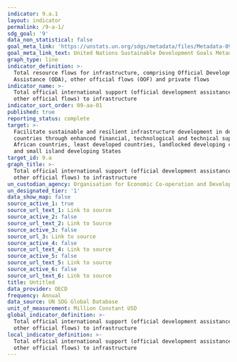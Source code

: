```yaml
---
indicator: 9.a.1
layout: indicator
permalink: /9-a-1/
sdg_goal: '9'
data_non_statistical: false
goal_meta_link: 'https://unstats.un.org/sdgs/metadata/files/Metadata-09-0A-01.pdf '
goal_meta_link_text: United Nations Sustainable Development Goals Metadata (PDF 208 KB)
graph_type: line
indicator_definition: >-
  Total resource flows for infrastructure, comprising Official Development
  Assistance (ODA), other official flows (OOF) and private flows
indicator_name: >-
  Total official international support (official development assistance plus
  other official flows) to infrastructure
indicator_sort_order: 09-aa-01
published: true
reporting_status: complete
target: >-
  Facilitate sustainable and resilient infrastructure development in developing
  countries through enhanced financial, technological and technical support to
  African countries, least developed countries, landlocked developing countries
  and small island developing States
target_id: 9.a
graph_title: >-
  Total official international support (official development assistance plus
  other official flows) to infrastructure
un_custodian_agency: Organisation for Economic Co-operation and Development (OECD)
un_designated_tier: '1'
data_show_map: false
source_active_1: true
source_url_text_1: Link to source
source_active_2: false
source_url_text_2: Link to Source
source_active_3: false
source_url_3: Link to source
source_active_4: false
source_url_text_4: Link to source
source_active_5: false
source_url_text_5: Link to source
source_active_6: false
source_url_text_6: Link to source
title: Untitled
data_provider: OECD
frequency: Annual
data_source: UN SDG Global Database
unit_of_measurement: Million Constant USD
global_indicator_definition: >-
  Total official international support (official development assistance plus
  other official flows) to infrastructure
local_indicator_definition: >-
  Total official international support (official development assistance plus
  other official flows) to infrastructure
---
```

